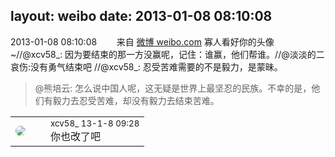 layout: weibo
date: 2013-01-08 08:10:08
---
<meta name="referrer" content="no-referrer" />

2013-01-08 08:10:08  &nbsp;&nbsp;&nbsp;&nbsp;&nbsp;&nbsp; 来自 <a href="http://weibo.com/" rel="nofollow">微博 weibo.com</a>
寡人看好你的头像~//@xcv58_: 因为要结束的那一方没赢呢，记住：谁赢，他们帮谁。//@淡淡的二哀伤:没有勇气结束吧 //@xcv58_: 忍受苦难需要的不是毅力，是蒙昧。
>  @熊培云: 怎么说中国人呢，这无疑是世界上最坚忍的民族。不幸的是，他们有毅力去忍受苦难，却没有毅力去结束苦难。 ​​​

<table style="width: 100%;">
  <tr>
    <td style="width: 40px;"><img style="border-radius:50%" src="https://tva3.sinaimg.cn/crop.0.0.1242.1242.50/801f7e9ajw8f3peekcgoqj20yi0yidg9.jpg?KID=imgbed,tva&Expires=1624466930&ssig=fS69DuCzpo"></td>
    <td colspan="2"><small>xcv58_ 13-1-8 09:28</small><br/>你也改了吧</td>
  </tr>
</table>

